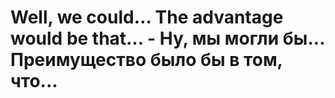 # Well, we could… The advantage would be that… - Ну, мы могли бы... Преимущество было бы в том, что...
